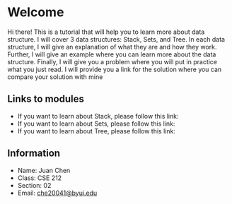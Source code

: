# Welcome
Hi there! This is a tutorial that will help you to learn more about data structure. I will cover
3 data structures: Stack, Sets, and Tree. In each data structure, I will give an explanation of what they are and how they work. Further, I will give an example where you can learn more about the data structure. Finally, I will give you a problem where you will put in practice what you just read. I will provide you a link for the solution where you can compare your solution with mine

## Links to modules
* If you want to learn about Stack, please follow this link:
* If you want to learn about Sets, please follow this link:
* If you want to learn about Tree, please follow this link:

## Information
* Name: Juan Chen
* Class: CSE 212
* Section: 02
* Email: che20041@byui.edu

